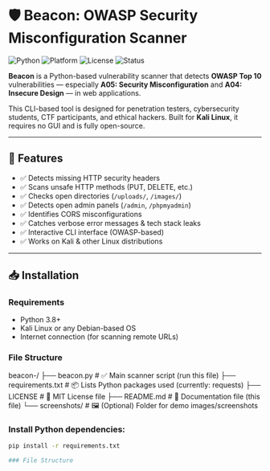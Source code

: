 # 🛡️ Beacon: OWASP Security Misconfiguration Scanner

![Python](https://img.shields.io/badge/python-3.8%2B-blue.svg)
![Platform](https://img.shields.io/badge/platform-Kali%20Linux%20%7C%20Linux-orange)
![License](https://img.shields.io/badge/license-MIT-green)
![Status](https://img.shields.io/badge/project-active-brightgreen)

**Beacon** is a Python-based vulnerability scanner that detects **OWASP Top 10** vulnerabilities — especially **A05: Security Misconfiguration** and **A04: Insecure Design** — in web applications.

This CLI-based tool is designed for penetration testers, cybersecurity students, CTF participants, and ethical hackers. Built for **Kali Linux**, it requires no GUI and is fully open-source.

---

## 🚀 Features

- ✅ Detects missing HTTP security headers
- ✅ Scans unsafe HTTP methods (PUT, DELETE, etc.)
- ✅ Checks open directories (`/uploads/`, `/images/`)
- ✅ Detects open admin panels (`/admin`, `/phpmyadmin`)
- ✅ Identifies CORS misconfigurations
- ✅ Catches verbose error messages & tech stack leaks
- ✅ Interactive CLI interface (OWASP-based)
- ✅ Works on Kali & other Linux distributions

---

## 📥 Installation

### Requirements

- Python 3.8+
- Kali Linux or any Debian-based OS
- Internet connection (for scanning remote URLs)

### File Structure

beacon-/
├── beacon.py             # ✅ Main scanner script (run this file)
├── requirements.txt      # 📦 Lists Python packages used (currently: requests)
├── LICENSE               # 📜 MIT License file
├── README.md             # 📘 Documentation file (this file)
└── screenshots/          # 🖼️ (Optional) Folder for demo images/screenshots

### Install Python dependencies:

```bash
pip install -r requirements.txt

### File Structure
